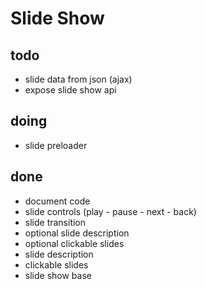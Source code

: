 # Slide Show

## todo

 - slide data from json (ajax)
 - expose slide show api

## doing

 - slide preloader

## done

 - document code
 - slide controls (play - pause - next - back)
 - slide transition
 - optional slide description
 - optional clickable slides
 - slide description
 - clickable slides
 - slide show base